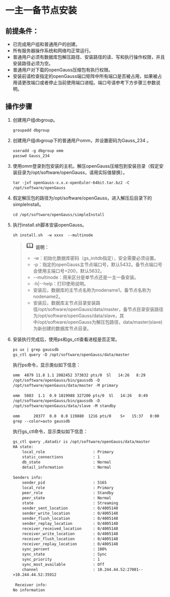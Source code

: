 # 一主一备节点安装

## 前提条件：<a name="section9955194683210"></a>

-   已完成用户组和普通用户的创建。
-   所有服务器操作系统和网络均正常运行。
-   普通用户必须有数据库包解压路径、安装路径的读、写和执行操作权限，并且安装路径必须为空。
-   普通用户对下载的openGauss压缩包有执行权限。
-   安装前请检查指定的openGauss端口矩阵中所有端口是否被占用，如果被占用请更改端口或者停止当前使用端口进程。端口号请参考下方步骤三参数说明。

## 操作步骤<a name="section4241123615573"></a>
1.  创建用户组dbgroup。

    ```
    groupadd dbgroup
    ```

2.  创建用户组dbgroup下的普通用户omm，并设置密码为Gauss\_234 。

    ```
    useradd -g dbgroup omm
    passwd Gauss_234
    ```

3.  使用omm登录到包安装的主机，解压openGauss压缩包到安装目录（假定安装目录为/opt/software/openGauss，请用实际值替换）。


    ```
    tar -jxf openGauss-x.x.x-openEuler-64bit.tar.bz2 -C /opt/software/openGauss
    ```

4.  假定解压包的路径为/opt/software/openGauss，进入解压后目录下的simpleInstall。

    ```
    cd /opt/software/openGauss/simpleInstall
    ```

5.  执行install.sh脚本安装openGauss。

    ```
    sh install.sh  -w xxxx  --multinode
    ```

    >![](public_sys-resources/icon-note.png) **说明：**  
    >
    >-   -w：初始化数据库密码（gs\_initdb指定），安全需要必须设置。  
    >-   -p：指定的openGauss主节点端口号，默认5432。备节点端口号会使用主端口号+200，默认5632。  
    >-   --multinode：用来区分是单节点还是一主一备安装。  
    >-   -h|--help：打印使用说明。  
    >-   安装后，数据库的主节点名称为nodename1，备节点名称为nodename2。  
    >-   安装后，数据库主节点目录安装路径/opt/software/openGauss/data/master，备节点目录安装路径为/opt/software/openGauss/data/slave，其中/opt/software/openGauss为解压包路径，data/master\(slave\)为新创建的数据库节点目录。  

6.  安装执行完成后，使用ps和gs\_ctl查看进程是否正常。

    ```
    ps ux | grep gaussdb
    gs_ctl query -D /opt/software/openGauss/data/master
    ```

    执行ps命令，显示类似如下信息：

    ```
    omm  4879 11.8 1.1 2082452 373832 pts/0  Sl   14:26   8:29 /opt/software/openGauss/bin/gaussdb -D /opt/software/openGauss/data/master -M primary
    
    omm  5083  1.1  0.9 1819988 327200 pts/0  Sl   14:26   0:49 /opt/software/openGauss/bin/gaussdb -D /opt/software/openGauss/data/slave -M standby
    
    omm      20377  0.0  0.0 119880  1216 pts/0    S+   15:37   0:00 grep --color=auto gaussdb
    ```

    执行gs\_ctl命令，显示类似如下信息：

    ```
    gs_ctl query ,datadir is /opt/software/openGauss/data/master
    HA state:
        local_role                     : Primary
        static_connections             : 1
        db_state                       : Normal
        detail_information             : Normal
    
    Senders info:
        sender_pid                     : 5165
        local_role                     : Primary
        peer_role                      : Standby
        peer_state                     : Normal
        state                          : Streaming
        sender_sent_location           : 0/4005148
        sender_write_location          : 0/4005148
        sender_flush_location          : 0/4005148
        sender_replay_location         : 0/4005148
        receiver_received_location     : 0/4005148
        receiver_write_location        : 0/4005148
        receiver_flush_location        : 0/4005148
        receiver_replay_location       : 0/4005148
        sync_percent                   : 100%
        sync_state                     : Sync
        sync_priority                  : 1
        sync_most_available            : Off
        channel                        : 10.244.44.52:27001-->10.244.44.52:35912
        
     Receiver info:
    No information 
    ```

